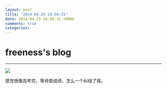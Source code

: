 ```yaml
---
layout: post
title: "2014-04-25 14:58:31"
date: 2014-04-25 14:58:31 +0800
comments: true
categories: 
---
```


# freeness's blog

----------

![](http://okqmqrbgo.bkt.clouddn.com/201404251458311.jpg)

>
感觉很像高考完，等待查成绩，怎么一个纠结了得。
